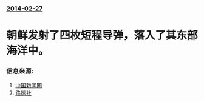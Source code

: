 ### [2014-02-27](/news/2014/02/27/index.md)

##### 
# 朝鲜发射了四枚短程导弹，落入了其东部海洋中。 




### 信息来源:

1. [中国新闻网](http://www.chinanews.com/gj/2014/02-27/5892599.shtml)
2. [路透社](http://www.reuters.com/article/2014/02/27/us-korea-north-missiles-idUSBREA1Q0U520140227)

